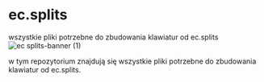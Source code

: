 # ec.splits
wszystkie pliki potrzebne do zbudowania klawiatur od ec.splits
![ec splits-banner (1)](https://github.com/user-attachments/assets/bb9b3e99-8a83-47a8-a442-3cb63685c463)

w tym repozytorium znajdują się wszystkie pliki potrzebne do zbudowania klawiatur od ec.splits.

